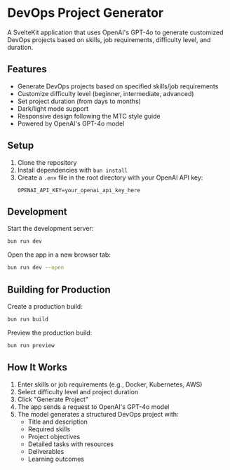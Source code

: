 # DevOps Project Generator

A SvelteKit application that uses OpenAI's GPT-4o to generate customized DevOps projects based on skills, job requirements, difficulty level, and duration.

## Features

- Generate DevOps projects based on specified skills/job requirements
- Customize difficulty level (beginner, intermediate, advanced)
- Set project duration (from days to months)
- Dark/light mode support
- Responsive design following the MTC style guide
- Powered by OpenAI's GPT-4o model

## Setup

1. Clone the repository
2. Install dependencies with `bun install`
3. Create a `.env` file in the root directory with your OpenAI API key:
   ```
   OPENAI_API_KEY=your_openai_api_key_here
   ```

## Development

Start the development server:

```bash
bun run dev
```

Open the app in a new browser tab:

```bash
bun run dev --open
```

## Building for Production

Create a production build:

```bash
bun run build
```

Preview the production build:

```bash
bun run preview
```

## How It Works

1. Enter skills or job requirements (e.g., Docker, Kubernetes, AWS)
2. Select difficulty level and project duration
3. Click "Generate Project"
4. The app sends a request to OpenAI's GPT-4o model
5. The model generates a structured DevOps project with:
   - Title and description
   - Required skills
   - Project objectives
   - Detailed tasks with resources
   - Deliverables
   - Learning outcomes
